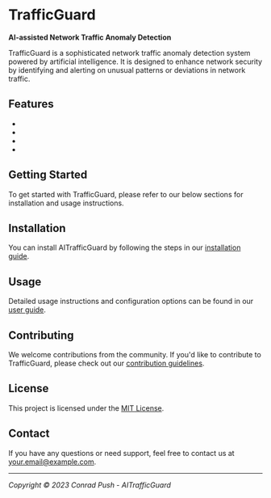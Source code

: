 # TrafficGuard

**AI-assisted Network Traffic Anomaly Detection**

TrafficGuard is a sophisticated network traffic anomaly detection system powered by artificial intelligence. It is designed to enhance network security by identifying and alerting on unusual patterns or deviations in network traffic.

## Features

-
- 
- 
- 

## Getting Started

To get started with TrafficGuard, please refer to our below sections for installation and usage instructions.

## Installation

You can install AITrafficGuard by following the steps in our [installation guide](INSTALLATION.md).

## Usage

Detailed usage instructions and configuration options can be found in our [user guide](USER_GUIDE.md).

## Contributing

We welcome contributions from the community. If you'd like to contribute to TrafficGuard, please check out our [contribution guidelines](CONTRIBUTING.md).

## License

This project is licensed under the [MIT License](LICENSE).

## Contact

If you have any questions or need support, feel free to contact us at [your.email@example.com](mailto:email@example.com).

---

*Copyright © 2023 Conrad Push - AITrafficGuard*

